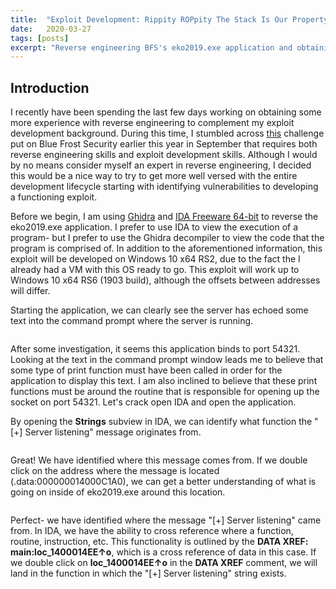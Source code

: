 ```yaml
---
title:  "Exploit Development: Rippity ROPpity The Stack Is Our Property - Blue Frost Security eko2019.exe Full ASLR and DEP Bypass on Windows 10 x64"
date:   2020-03-27
tags: [posts]
excerpt: "Reverse engineering BFS's eko2019.exe application and obtaining an ASLR bypass via an arbitrary read primitive."
---
```

Introduction
---
I recently have been spending the last few days working on obtaining some more experience with reverse engineering to complement my exploit development background. During this time, I stumbled across [this](https://labs.bluefrostsecurity.de/blog/2019/09/07/bfs-ekoparty-2019-exploitation-challenge/) challenge put on Blue Frost Security earlier this year in September that requires both reverse engineering skills and exploit development skills. Although I would by no means consider myself an expert in reverse engineering, I decided this would be a nice way to try to get more well versed with the entire development lifecycle starting with identifying vulnerabilities to developing a functioning exploit.

Before we begin, I am using [Ghidra](https://ghidra-sre.org/) and [IDA Freeware 64-bit](https://www.hex-rays.com/products/ida/support/download_freeware/) to reverse the eko2019.exe application. I prefer to use IDA to view the execution of a program- but I prefer to use the Ghidra decompiler to view the code that the program is comprised of. In addition to the aforementioned information, this exploit will be developed on Windows 10 x64 RS2, due to the fact the I already had a VM with this OS ready to go. This exploit will work up to Windows 10 x64 RS6 (1903 build), although the offsets between addresses will differ.

Starting the application, we can clearly see the server has echoed some text into the command prompt where the server is running. 

<img src="{{ site.url }}{{ site.baseurl }}/images/BFS_1.png" alt="">

After some investigation, it seems this application binds to port 54321. Looking at the text in the command prompt window leads me to believe that some type of print function must have been called in order for the application to display this text. I am also inclined to believe that these print functions must be around the routine that is responsible for opening up the socket on port 54321. Let's crack open IDA and open the application.

By opening the __Strings__ subview in IDA, we can identify what function the "[+] Server listening" message originates from.

<img src="{{ site.url }}{{ site.baseurl }}/images/BFS_2.png" alt="">

Great! We have identified where this message comes from. If we double click on the address where the message is located (.data:000000014000C1A0), we can get a better understanding of what is going on inside of eko2019.exe around this location.

<img src="{{ site.url }}{{ site.baseurl }}/images/BFS_3.png" alt="">

Perfect- we have identified where the message "[+] Server listening" came from. In IDA, we have the ability to cross reference where a function, routine, instruction, etc. This functionality is outlined by the __DATA XREF: main:loc_1400014EE↑o__, which is a cross reference of data in this case. If we double click on __loc_1400014EE↑o__ in the __DATA XREF__ comment, we will land in the function in which the "[+] Server listening" string exists.

<img src="{{ site.url }}{{ site.baseurl }}/images/BFS_4.png" alt="">

